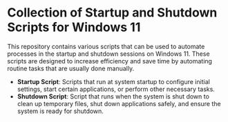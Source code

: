 # Collection of Startup and Shutdown Scripts for Windows 11

This repository contains various scripts that can be used to automate processes in the startup and shutdown sessions on Windows 11. These scripts are designed to increase efficiency and save time by automating routine tasks that are usually done manually.

- **Startup Script**: Scripts that run at system startup to configure initial settings, start certain applications, or perform other necessary tasks.
- **Shutdown Script**: Script that runs when the system is shut down to clean up temporary files, shut down applications safely, and ensure the system is ready for shutdown.
